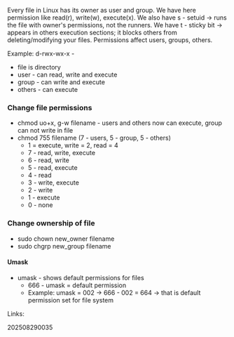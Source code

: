 Every file in Linux has its owner as user and group.
We have here permission like read(r), write(w), execute(x).
We also have s - setuid -> runs the file with owner's permissions, not the runners.
We have t - sticky bit -> appears in others execution sections; it blocks others from deleting/modifying your files.
Permissions affect users, groups, others.

Example:
d-rwx-wx-x -
- file is directory
- user - can read, write and execute
- group - can write and execute
- others - can execute

### Change file permissions
- chmod uo+x, g-w filename - users and others now can execute, group can not write in file
- chmod 755 filename  (7 - users, 5 - group, 5 - others)
	- 1 = execute, write = 2, read = 4
	- 7 - read, write, execute
	- 6 - read, write
	- 5 - read, execute
	- 4 - read
	- 3 - write, execute
	- 2 - write
	- 1 - execute
	- 0 - none

### Change ownership of file
- sudo chown new_owner filename
- sudo chgrp new_group filename

#### Umask
- umask - shows default permissions for files
	- 666 - umask = default permission
	- Example: umask = 002 -> 666 - 002 = 664 -> that is default permission set for file system

Links:

202508290035

